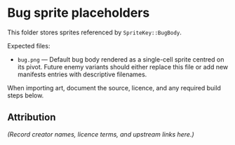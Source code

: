 # Bug sprite placeholders

This folder stores sprites referenced by `SpriteKey::BugBody`.

Expected files:

* `bug.png` — Default bug body rendered as a single-cell sprite centred on its
  pivot.  Future enemy variants should either replace this file or add new
  manifests entries with descriptive filenames.

When importing art, document the source, licence, and any required build steps
below.

## Attribution

_(Record creator names, licence terms, and upstream links here.)_
